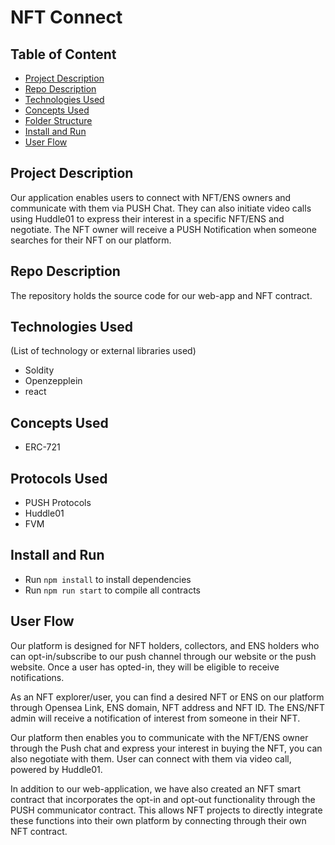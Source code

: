 
# NFT Connect


## Table of Content
- [Project Description](#project-description)
- [Repo Description](#repo-description)
- [Technologies Used](#technologies-used)
- [Concepts Used](#concepts-used)
- [Folder Structure](#a-typical-top-level-directory-layout)
- [Install and Run](#install-and-run)
- [User Flow](#user-flow)




## Project Description
Our application enables users to connect with NFT/ENS owners and communicate with them via PUSH Chat. They can also initiate video calls using Huddle01 to express their interest in a specific NFT/ENS and negotiate. The NFT owner will receive a PUSH Notification when someone searches for their NFT on our platform.

## Repo Description
The repository holds the source code for our web-app and NFT contract.

## Technologies Used 
(List of technology or external libraries used)
- Soldity
- Openzepplein
- react


## Concepts Used 
- ERC-721

## Protocols Used
- PUSH Protocols
- Huddle01
- FVM



## Install and Run

- Run `npm install` to install dependencies
- Run `npm run start` to compile all contracts

## User Flow

Our platform is designed for NFT holders, collectors, and ENS holders who can opt-in/subscribe to our push channel through our website or the push website. 
Once a user has opted-in, they will be eligible to receive notifications. 

As an NFT explorer/user, you can find a desired NFT or ENS on our platform through Opensea Link, ENS domain, NFT address and NFT ID. 
The ENS/NFT admin will receive a notification of interest from someone in their NFT. 

Our platform then enables you to communicate with the NFT/ENS owner through the Push chat and express your interest in buying the NFT, you can also negotiate with them. User can connect with them via video call, powered by Huddle01. 

In addition to our web-application, we have also created an NFT smart contract that incorporates the opt-in and opt-out functionality through the PUSH communicator contract. This allows NFT projects to directly integrate these functions into their own platform by connecting through their own NFT contract. 




